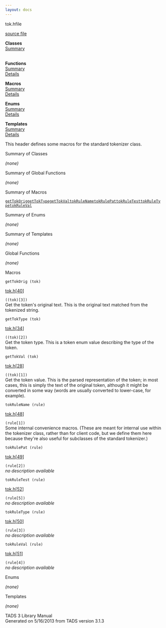 ```yaml
---
layout: docs
---
```

<span class="title">tok.h</span><span class="type">file</span>

[source file](../source/tok.h.html)

**Classes**  
[Summary](#_ClassSummary_)  
 

**Functions**  
[Summary](#_FunctionSummary_)  
[Details](#_Functions_)

**Macros**  
[Summary](#_MacroSummary_)  
[Details](#_Macros_)

**Enums**  
[Summary](#_EnumSummary_)  
[Details](#_Enums_)

**Templates**  
[Summary](#_TemplateSummary_)  
[Details](#_Templates_)



This header defines some macros for the standard tokenizer class.



<span id="_ClassSummary_"></span>



<span class="hdln">Summary of Classes</span>  



*(none)* <span id="FunctionSummary_"></span>



<span class="hdln">Summary of Global Functions</span>  



*(none)* <span id="_MacroSummary_"></span>



<span class="hdln">Summary of Macros</span>  



[`getTokOrig`](#getTokOrig)[`getTokType`](#getTokType)[`getTokVal`](#getTokVal)[`tokRuleName`](#tokRuleName)[`tokRulePat`](#tokRulePat)[`tokRuleTest`](#tokRuleTest)[`tokRuleType`](#tokRuleType)[`tokRuleVal`](#tokRuleVal)

<span id="_EnumSummary_"></span>



<span class="hdln">Summary of Enums</span>  



*(none)* <span id="_TemplateSummary_"></span>



<span class="hdln">Summary of Templates</span>  



*(none)* <span id="_Functions_"></span>



<span class="hdln">Global Functions</span>  



*(none)* <span id="_Macros_"></span>



<span class="hdln">Macros</span>  



<span id="getTokOrig"></span>

`getTokOrig (tok)`

[tok.h](../file/tok.h.html)\[[40](../source/tok.h.html#40)\]



`((tok)[3])`  
Get the token's original text. This is the original text matched from
the tokenized string.



<span id="getTokType"></span>

`getTokType (tok)`

[tok.h](../file/tok.h.html)\[[34](../source/tok.h.html#34)\]



`((tok)[2])`  
Get the token type. This is a token enum value describing the type of
the token.



<span id="getTokVal"></span>

`getTokVal (tok)`

[tok.h](../file/tok.h.html)\[[28](../source/tok.h.html#28)\]



`((tok)[1])`  
Get the token value. This is the parsed representation of the token; in
most cases, this is simply the text of the original token, although it
might be converted in some way (words are usually converted to
lower-case, for example).



<span id="tokRuleName"></span>

`tokRuleName (rule)`

[tok.h](../file/tok.h.html)\[[48](../source/tok.h.html#48)\]



`(rule[1])`  
Some internal convenience macros. (These are meant for internal use
within the tokenizer class, rather than for client code, but we define
them here because they're also useful for subclasses of the standard
tokenizer.)



<span id="tokRulePat"></span>

`tokRulePat (rule)`

[tok.h](../file/tok.h.html)\[[49](../source/tok.h.html#49)\]



`(rule[2])`  
*no description available*



<span id="tokRuleTest"></span>

`tokRuleTest (rule)`

[tok.h](../file/tok.h.html)\[[52](../source/tok.h.html#52)\]



`(rule[5])`  
*no description available*



<span id="tokRuleType"></span>

`tokRuleType (rule)`

[tok.h](../file/tok.h.html)\[[50](../source/tok.h.html#50)\]



`(rule[3])`  
*no description available*



<span id="tokRuleVal"></span>

`tokRuleVal (rule)`

[tok.h](../file/tok.h.html)\[[51](../source/tok.h.html#51)\]



`(rule[4])`  
*no description available*



<span id="_Enums_"></span>



<span class="hdln">Enums</span>  



*(none)* <span id="_Templates_"></span>



<span class="hdln">Templates</span>  



*(none)*



TADS 3 Library Manual  
Generated on 5/16/2013 from TADS version 3.1.3


